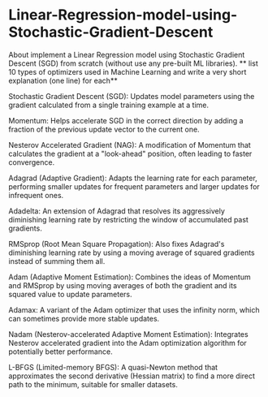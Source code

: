 # Linear-Regression-model-using-Stochastic-Gradient-Descent
About implement a Linear Regression model using Stochastic Gradient Descent (SGD) from scratch (without use any pre-built ML libraries).
** list 10 types of optimizers
used in Machine Learning and write a very short
explanation (one line) for each**

Stochastic Gradient Descent (SGD): Updates model parameters using the gradient calculated from a single training example at a time.

Momentum: Helps accelerate SGD in the correct direction by adding a fraction of the previous update vector to the current one.

Nesterov Accelerated Gradient (NAG): A modification of Momentum that calculates the gradient at a "look-ahead" position, often leading to faster convergence.

Adagrad (Adaptive Gradient): Adapts the learning rate for each parameter, performing smaller updates for frequent parameters and larger updates for infrequent ones.

Adadelta: An extension of Adagrad that resolves its aggressively diminishing learning rate by restricting the window of accumulated past gradients.

RMSprop (Root Mean Square Propagation): Also fixes Adagrad's diminishing learning rate by using a moving average of squared gradients instead of summing them all.

Adam (Adaptive Moment Estimation): Combines the ideas of Momentum and RMSprop by using moving averages of both the gradient and its squared value to update parameters.

Adamax: A variant of the Adam optimizer that uses the infinity norm, which can sometimes provide more stable updates.

Nadam (Nesterov-accelerated Adaptive Moment Estimation): Integrates Nesterov accelerated gradient into the Adam optimization algorithm for potentially better performance.

L-BFGS (Limited-memory BFGS): A quasi-Newton method that approximates the second derivative (Hessian matrix) to find a more direct path to the minimum, suitable for smaller datasets.
